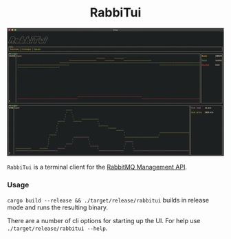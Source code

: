 <p align="center">
  <h1 align="center">RabbiTui</h1>
  <img src="./assets/rabbitui.png" alt="Demo on MacOs">
</p>

`RabbiTui` is a terminal client for the [RabbitMQ Management API](https://www.rabbitmq.com/management.html).

### Usage

`cargo build --release && ./target/release/rabbitui` builds in release mode and runs the resulting binary.

There are a number of cli options for starting up the UI. For help use `./target/release/rabbitui --help`.
